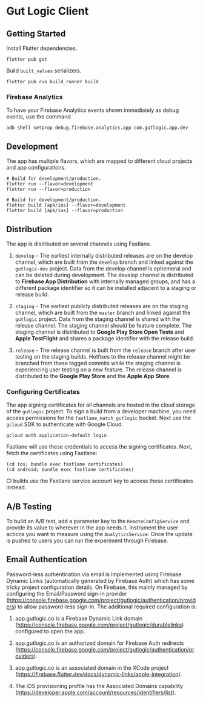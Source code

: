 # Gut Logic Client

## Getting Started

Install Flutter dependencies.

```
flutter pub get
```

Build `built_values` serializers.

```
flutter pub run build_runner build
```

### Firebase Analytics

To have your Firebase Analytics events shown immediately as debug events, use the command

```
adb shell setprop debug.firebase.analytics.app com.gutlogic.app.dev
```

## Development

The app has multiple flavors, which are mapped to different cloud projects and app configurations.

```
# Build for development/production.
flutter run --flavor=development
flutter run --flavor=production

# Build for development/production.
flutter build [apk/ios] --flavor=development
flutter build [apk/ios] --flavor=production
```

## Distribution

The app is distributed on several channels using Fastlane.

1. `develop` - The earliest internally distributed releases are on the develop channel, which are
   built from the `develop` branch and linked against the `gutlogic-dev` project. Data from the
   develop channel is ephemeral and can be deleted during development. The develop channel is
   distributed to **Firebase App Distribution** with internally managed groups, and has a different
   package identifier so it can be installed adjacent to a staging or release build.

2. `staging` - The earliest publicly distributed releases are on the staging channel, which are
   built from the `master` branch and linked against the `gutlogic` project. Data from the staging
   channel is shared with the release channel. The staging channel should be feature complete. The
   staging channel is distributed to **Google Play Store Open Tests** and **Apple TestFlight** and
   shares a package identifier with the release build.

3. `release` - The release channel is built from the `release` branch after user testing on the
   staging builds. Hotfixes to the release channel might be branched from these tagged commits while
   the staging channel is experiencing user testing on a new feature. The release channel is
   distributed to the **Google Play Store** and the **Apple App Store**.

### Configuring Certificates

The app signing certificates for all channels are hosted in the cloud storage of the `gutlogic`
project. To sign a build from a developer machine, you need access permissions for the
`fastlane_match_gutlogic` bucket. Next use the `gcloud` SDK to authenticate with Google Cloud:

```
gcloud auth application-default login
```

Fastlane will use these credentials to access the signing certificates. Next, fetch the certificates
using Fastlane:

```
(cd ios; bundle exec fastlane certificates)
(cd android; bundle exec fastlane certificates)
```

CI builds use the Fastlane service account key to access these certificates instead.

## A/B Testing

To build an A/B test, add a parameter key to the `RemoteConfigService` and provide its value
to wherever in the app needs it. Instrument the user actions you want to measure using the
`AnalyticsService`. Once the update is pushed to users you can run the experiment through
Firebase.

## Email Authentication

Password-less authentication via email is implemented using Firebase Dynamic Links (automatically
generated by Firebase Auth) which has some tricky project configuration details. On Firebase, this
mainly managed by configuring the Email/Password sign-in provider (https://console.firebase.google.com/project/gutlogic/authentication/providers)
to allow password-less sign-in. The additional required configuration is:

1. app.gutlogic.co is a Firebase Dynamic Link domain (https://console.firebase.google.com/project/gutlogic/durablelinks) configured to open the app.

2. app.gutlogic.co is an authorized domain for Firebase Auth redirects (https://console.firebase.google.com/project/gutlogic/authentication/providers).

3. app.gutlogic.co is an associated domain in the XCode project (https://firebase.flutter.dev/docs/dynamic-links/apple-integration).

4. The iOS provisioning profile has the Associated Domains capability (https://developer.apple.com/account/resources/identifiers/list).

